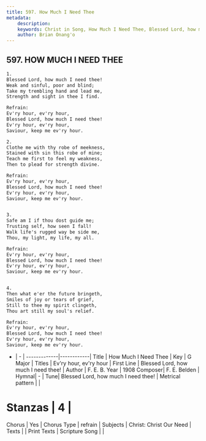 ```yaml
---
title: 597. How Much I Need Thee
metadata:
    description: 
    keywords: Christ in Song, How Much I Need Thee, Blessed Lord, how much I need thee!, Ev'ry hour, ev'ry hour
    author: Brian Onang'o
---
```



## 597. HOW MUCH I NEED THEE

```txt
1.
Blessed Lord, how much I need thee!
Weak and sinful, poor and blind;
Take my trembling hand and lead me,
Strength and sight in thee I find.

Refrain:
Ev'ry hour, ev'ry hour,
Blessed Lord, how much I need thee!
Ev'ry hour, ev'ry hour,
Saviour, keep me ev'ry hour.

2.
Clothe me with thy robe of meekness,
Stained with sin this robe of mine;
Teach me first to feel my weakness,
Then to plead for strength divine. 

Refrain:
Ev'ry hour, ev'ry hour,
Blessed Lord, how much I need thee!
Ev'ry hour, ev'ry hour,
Saviour, keep me ev'ry hour.


3.
Safe am I if thou dost guide me;
Trusting self, how seen I fall!
Walk life's rugged way be side me,
Thou, my light, my life, my all. 

Refrain:
Ev'ry hour, ev'ry hour,
Blessed Lord, how much I need thee!
Ev'ry hour, ev'ry hour,
Saviour, keep me ev'ry hour.


4.
Then what e'er the future bringeth,
Smiles of joy or tears of grief,
Still to thee my spirit clingeth,
Thou art still my soul's relief. 

Refrain:
Ev'ry hour, ev'ry hour,
Blessed Lord, how much I need thee!
Ev'ry hour, ev'ry hour,
Saviour, keep me ev'ry hour.

```

- |   -  |
-------------|------------|
Title | How Much I Need Thee |
Key | G Major |
Titles | Ev'ry hour, ev'ry hour |
First Line | Blessed Lord, how much I need thee! |
Author | F. E. B.
Year | 1908
Composer| F. E. Belden |
Hymnal|  - |
Tune| Blessed Lord, how much I need thee! |
Metrical pattern | |
# Stanzas | 4 |
Chorus | Yes |
Chorus Type | refrain |
Subjects | Christ: Christ Our Need |
Texts |  |
Print Texts | 
Scripture Song |  |
  
